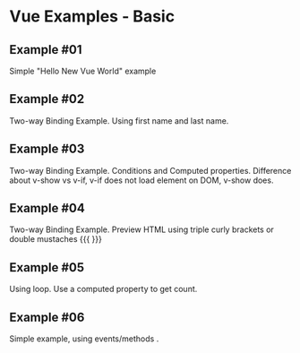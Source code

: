 <h1>Vue Examples - Basic</h1>
<h2>Example #01</h2>
<p>
Simple "Hello New Vue World" example
</p>

<h2>Example #02</h2>
<p>
Two-way Binding Example. Using first name and last name.
</p>

<h2>Example #03</h2>
<p>
Two-way Binding Example. Conditions and Computed properties. Difference about v-show vs v-if, v-if does not load element on DOM, v-show does.
</p>

<h2>Example #04</h2>
<p>
Two-way Binding Example. Preview HTML using triple curly brackets or double mustaches {{{ }}}
</p>

<h2>Example #05</h2>
<p>
Using loop. Use a computed property to get count.
</p>

<h2>Example #06</h2>
<p>
Simple example, using events/methods .
</p>